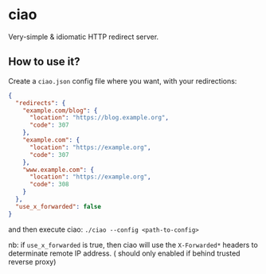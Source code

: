 # ciao

Very-simple & idiomatic HTTP redirect server.

## How to use it?

Create a `ciao.json` config file where you want, with your redirections:

```json
{
  "redirects": {
    "example.com/blog": {
      "location": "https://blog.example.org",
      "code": 307
    },
    "example.com": {
      "location": "https://example.org",
      "code": 307
    },
    "www.example.com": {
      "location": "https://example.org",
      "code": 308
    }
  },
  "use_x_forwarded": false
}
```

and then execute ciao: `./ciao --config <path-to-config>`

nb: if `use_x_forwarded` is true, then ciao will use the `X-Forwarded*` headers to determinate remote IP address. (
should only enabled if behind trusted reverse proxy)